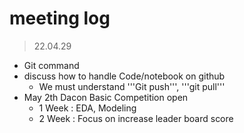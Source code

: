 # meeting log

> 22.04.29

* Git command
* discuss how to handle Code/notebook on github
    * We must understand '''Git push''', '''git pull'''
* May 2th Dacon Basic Competition open
    * 1 Week : EDA, Modeling
    * 2 Week : Focus on increase leader board score
